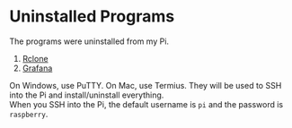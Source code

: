 # Uninstalled Programs
The programs were uninstalled from my Pi.
1. [Rclone](/Raspberry%20Pi%204/Uninstalled%20Programs/01%20-%20Rclone.md)
2. [Grafana](/Raspberry%20Pi%204/Uninstalled%20Programs/02%20-%20Grafana.md)

On Windows, use PuTTY. On Mac, use Termius. They will be used to SSH into the Pi and install/uninstall everything. <br>
When you SSH into the Pi, the default username is `pi` and the password is `raspberry`.